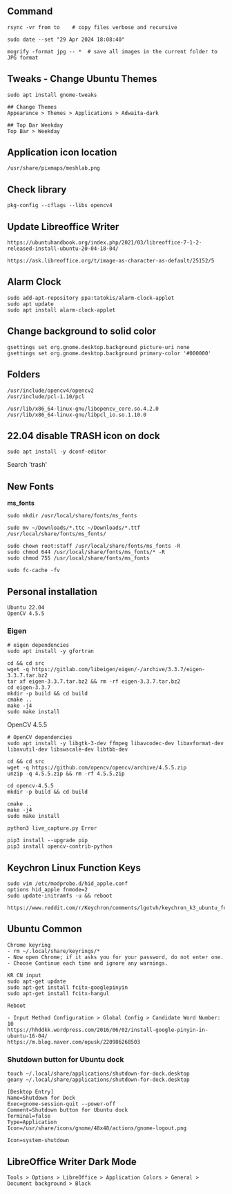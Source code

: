 ## Command

```
rsync -vr from to    # copy files verbose and recursive

sudo date --set "29 Apr 2024 18:08:40"

mogrify -format jpg -- *  # save all images in the current folder to JPG format

```

## Tweaks - Change Ubuntu Themes

```
sudo apt install gnome-tweaks

## Change Themes
Appearance > Themes > Applications > Adwaita-dark

## Top Bar Weekday
Top Bar > Weekday
```

## Application icon location

```
/usr/share/pixmaps/meshlab.png
```

## Check library

```
pkg-config --cflags --libs opencv4
```

## Update Libreoffice Writer

```
https://ubuntuhandbook.org/index.php/2021/03/libreoffice-7-1-2-released-install-ubuntu-20-04-18-04/
```
```
https://ask.libreoffice.org/t/image-as-character-as-default/25152/5
```

## Alarm Clock

```
sudo add-apt-repository ppa:tatokis/alarm-clock-applet
sudo apt update
sudo apt install alarm-clock-applet
```

## Change background to solid color

```
gsettings set org.gnome.desktop.background picture-uri none
gsettings set org.gnome.desktop.background primary-color '#000000'
```

## Folders

```
/usr/include/opencv4/opencv2
/usr/include/pcl-1.10/pcl
```
```
/usr/lib/x86_64-linux-gnu/libopencv_core.so.4.2.0
/usr/lib/x86_64-linux-gnu/libpcl_io.so.1.10.0
```

## 22.04 disable TRASH icon on dock
```
sudo apt install -y dconf-editor
```
Search 'trash'

## New Fonts
**ms_fonts**
```
sudo mkdir /usr/local/share/fonts/ms_fonts

sudo mv ~/Downloads/*.ttc ~/Downloads/*.ttf /usr/local/share/fonts/ms_fonts/

sudo chown root:staff /usr/local/share/fonts/ms_fonts -R
sudo chmod 644 /usr/local/share/fonts/ms_fonts/* -R
sudo chmod 755 /usr/local/share/fonts/ms_fonts

sudo fc-cache -fv
```

## Personal installation

```
Ubuntu 22.04
OpenCV 4.5.5
```
### Eigen
```
# eigen dependencies
sudo apt install -y gfortran

cd && cd src
wget -q https://gitlab.com/libeigen/eigen/-/archive/3.3.7/eigen-3.3.7.tar.bz2
tar xf eigen-3.3.7.tar.bz2 && rm -rf eigen-3.3.7.tar.bz2
cd eigen-3.3.7
mkdir -p build && cd build
cmake ..
make -j4
sudo make install
```
OpenCV 4.5.5
```
# OpenCV dependencies
sudo apt install -y libgtk-3-dev ffmpeg libavcodec-dev libavformat-dev libavutil-dev libswscale-dev libtbb-dev

cd && cd src
wget -q https://github.com/opencv/opencv/archive/4.5.5.zip
unzip -q 4.5.5.zip && rm -rf 4.5.5.zip

cd opencv-4.5.5
mkdir -p build && cd build

cmake ..
make -j4
sudo make install
```
```
python3 live_capture.py Error

pip3 install --upgrade pip
pip3 install opencv-contrib-python
```

## Keychron Linux Function Keys

```
sudo vim /etc/modprobe.d/hid_apple.conf
options hid_apple fnmode=2
sudo update-initramfs -u && reboot
```

```
https://www.reddit.com/r/Keychron/comments/lgotvh/keychron_k3_ubuntu_fn_keys/
```

## Ubuntu Common
```
Chrome keyring
- rm ~/.local/share/keyrings/*
- Now open Chrome; if it asks you for your password, do not enter one.
- Choose Continue each time and ignore any warnings.
```
```
KR CN input
sudo apt-get update
sudo apt-get install fcitx-googlepinyin
sudo apt-get install fcitx-hangul

Reboot

- Input Method Configuration > Global Config > Candidate Word Number: 10
https://hhddkk.wordpress.com/2016/06/02/install-google-pinyin-in-ubuntu-16-04/
https://m.blog.naver.com/opusk/220986268503
```

### Shutdown button for Ubuntu dock
```
touch ~/.local/share/applications/shutdown-for-dock.desktop
geany ~/.local/share/applications/shutdown-for-dock.desktop

[Desktop Entry]  
Name=Shutdown for Dock  
Exec=gnome-session-quit --power-off  
Comment=Shutdown button for Ubuntu dock  
Terminal=false  
Type=Application  
Icon=/usr/share/icons/gnome/48x48/actions/gnome-logout.png  

Icon=system-shutdown
```

## LibreOffice Writer Dark Mode
```
Tools > Options > LibreOffice > Application Colors > General > Document background > Black
```

## 
